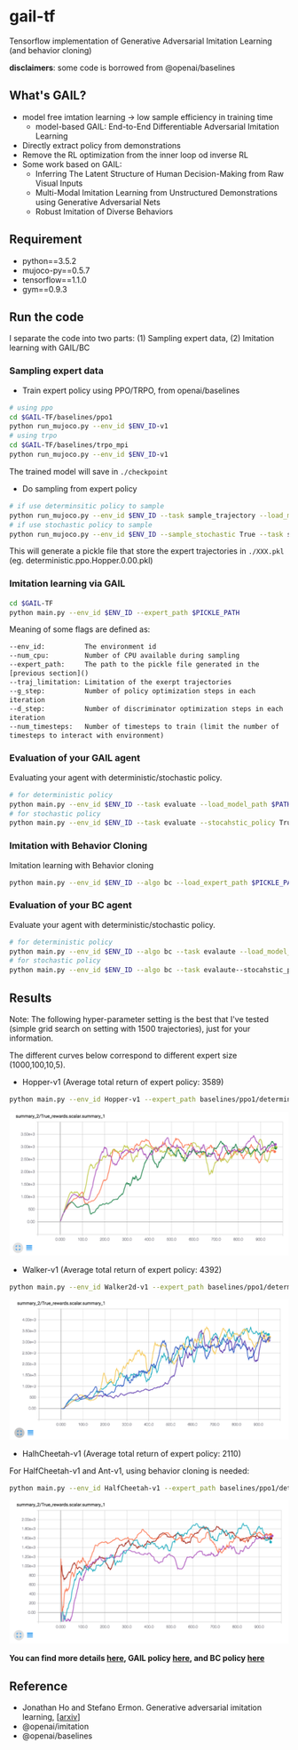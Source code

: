 # gail-tf
Tensorflow implementation of Generative Adversarial Imitation Learning (and behavior cloning)

**disclaimers**: some code is borrowed from @openai/baselines

## What's GAIL?
- model free imtation learning -> low sample efficiency in training time
  - model-based GAIL: End-to-End Differentiable Adversarial Imitation Learning
- Directly extract policy from demonstrations
- Remove the RL optimization from the inner loop od inverse RL
- Some work based on GAIL:
  - Inferring The Latent Structure of Human Decision-Making from Raw Visual Inputs
  - Multi-Modal Imitation Learning from Unstructured Demonstrations using Generative Adversarial Nets
  - Robust Imitation of Diverse Behaviors
  
## Requirement
- python==3.5.2
- mujoco-py==0.5.7
- tensorflow==1.1.0
- gym==0.9.3

## Run the code
I separate the code into two parts: (1) Sampling expert data, (2) Imitation learning with GAIL/BC

### Sampling expert data

- Train expert policy using PPO/TRPO, from openai/baselines

```bash
# using ppo
cd $GAIL-TF/baselines/ppo1
python run_mujoco.py --env_id $ENV_ID-v1
# using trpo
cd $GAIL-TF/baselines/trpo_mpi
python run_mujoco.py --env_id $ENV_ID-v1
```
The trained model will save in ```./checkpoint```

- Do sampling from expert policy
```bash
# if use determinsitic policy to sample
python run_mujoco.py --env_id $ENV_ID --task sample_trajectory --load_model_path $PATH_TO_CKPT
# if use stochastic policy to sample
python run_mujoco.py --env_id $ENV_ID --sample_stochastic True --task sample_trajectory --load_model_path $PATH_TO_CKPT
```

This will generate a pickle file that store the expert trajectories in ```./XXX.pkl``` (eg. deterministic.ppo.Hopper.0.00.pkl)

### Imitation learning via GAIL

```bash
cd $GAIL-TF
python main.py --env_id $ENV_ID --expert_path $PICKLE_PATH
```

Meaning of some flags are defined as:

```
--env_id:          The environment id
--num_cpu:         Number of CPU available during sampling
--expert_path:     The path to the pickle file generated in the [previous section]()
--traj_limitation: Limitation of the exerpt trajectories
--g_step:          Number of policy optimization steps in each iteration
--d_step:          Number of discriminator optimization steps in each iteration
--num_timesteps:   Number of timesteps to train (limit the number of timesteps to interact with environment)
```

### Evaluation of your GAIL agent

Evaluating your agent with deterministic/stochastic policy.

```bash
# for deterministic policy
python main.py --env_id $ENV_ID --task evaluate --load_model_path $PATH_TO_CKPT
# for stochastic policy
python main.py --env_id $ENV_ID --task evaluate --stocahstic_policy True --load_model_path $PATH_TO_CKPT
```

### Imitation with Behavior Cloning

Imitation learning with Behavior cloning

```bash
python main.py --env_id $ENV_ID --algo bc --load_expert_path $PICKLE_PATH
```

### Evaluation of your BC agent

Evaluate your agent with deterministic/stochastic policy.

```bash
# for deterministic policy
python main.py --env_id $ENV_ID --algo bc --task evalaute --load_model_path $PATH_TO_CKPT
# for stochastic policy
python main.py --env_id $ENV_ID --algo bc --task evalaute--stocahstic_policy True --load_model_path $PATH_TO_CKPT
```
## Results

Note: The following hyper-parameter setting is the best that I've tested (simple grid search on setting with 1500 trajectories), just for your information.

The different curves below correspond to different expert size (1000,100,10,5).

- Hopper-v1 (Average total return of expert policy: 3589)

```bash
python main.py --env_id Hopper-v1 --expert_path baselines/ppo1/deterministicppo.Hopper.0.00.pkl --g_step 3 --adversary_entcoeff 0
```

![](misc/Hopper-true-reward.png)

- Walker-v1 (Average total return of expert policy: 4392)

```bash
python main.py --env_id Walker2d-v1 --expert_path baselines/ppo1/deterministicppo.Walker2d.0.00.pkl --g_step 3 --adversary_entcoeff 1e-3
```

![](misc/Walker2d-true-reward.png)

- HalhCheetah-v1 (Average total return of expert policy: 2110)

For HalfCheetah-v1 and Ant-v1, using behavior cloning is needed:
```bash
python main.py --env_id HalfCheetah-v1 --expert_path baselines/ppo1/deterministicppo.HalfCheetah.0.00.pkl --pretrained True --BC_max_iter 10000 --g_step 3 --adversary_entcoeff 1e-3
```

![](misc/HalfCheetah-true-reward.png)

**You can find more details [here](https://github.com/andrewliao11/gail-tf/blob/master/misc/exp.md), 
GAIL policy [here](https://drive.google.com/drive/folders/0B3fKFm-j0RqeRnZMTUJHSmdIdlU?usp=sharing), 
and BC policy [here](https://drive.google.com/drive/folders/0B3fKFm-j0RqeVFFmMWpHMk85cUk?usp=sharing)**


## Reference
- Jonathan Ho and Stefano Ermon. Generative adversarial imitation learning, [[arxiv](https://arxiv.org/abs/1606.03476)]
- @openai/imitation
- @openai/baselines
